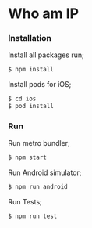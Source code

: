 # Who am IP
### Installation
Install all packages run;
```bash
$ npm install
```
Install pods for iOS;
```bash
$ cd ios
$ pod install
```

### Run

Run metro bundler;
```bash
$ npm start
```

Run Android simulator;
```bash
$ npm run android
```

Run  Tests;
```bash
$ npm run test
```

